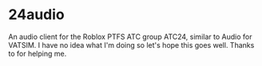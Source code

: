 # 24audio
An audio client for the Roblox PTFS ATC group ATC24, similar to Audio for VATSIM.
I have no idea what I'm doing so let's hope this goes well.
Thanks to for helping me.
